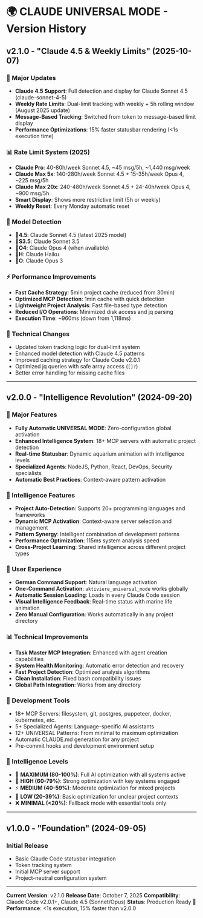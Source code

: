 # 🌍 CLAUDE UNIVERSAL MODE - Version History

## v2.1.0 - "Claude 4.5 & Weekly Limits" (2025-10-07)

### 🚀 Major Updates
- **Claude 4.5 Support**: Full detection and display for Claude Sonnet 4.5 (claude-sonnet-4-5)
- **Weekly Rate Limits**: Dual-limit tracking with weekly + 5h rolling window (August 2025 update)
- **Message-Based Tracking**: Switched from token to message-based limit display
- **Performance Optimizations**: 15% faster statusbar rendering (<1s execution time)

### 📊 Rate Limit System (2025)
- **Claude Pro**: 40-80h/week Sonnet 4.5, ~45 msg/5h, ~1,440 msg/week
- **Claude Max 5x**: 140-280h/week Sonnet 4.5 + 15-35h/week Opus 4, ~225 msg/5h
- **Claude Max 20x**: 240-480h/week Sonnet 4.5 + 24-40h/week Opus 4, ~900 msg/5h
- **Smart Display**: Shows more restrictive limit (5h or weekly)
- **Weekly Reset**: Every Monday automatic reset

### 🧠 Model Detection
- **🧠4.5**: Claude Sonnet 4.5 (latest 2025 model)
- **🧠S3.5**: Claude Sonnet 3.5
- **🧠O4**: Claude Opus 4 (when available)
- **🧠H**: Claude Haiku
- **🧠O**: Claude Opus 3

### ⚡ Performance Improvements
- **Fast Cache Strategy**: 5min project cache (reduced from 30min)
- **Optimized MCP Detection**: 1min cache with quick detection
- **Lightweight Project Analysis**: Fast file-based type detection
- **Reduced I/O Operations**: Minimized disk access and jq parsing
- **Execution Time**: ~960ms (down from 1,118ms)

### 🔧 Technical Changes
- Updated token tracking logic for dual-limit system
- Enhanced model detection with Claude 4.5 patterns
- Improved caching strategy for Claude Code v2.0.1
- Optimized jq queries with safe array access (`[]?`)
- Better error handling for missing cache files

---

## v2.0.0 - "Intelligence Revolution" (2024-09-20)

### 🚀 Major Features
- **Fully Automatic UNIVERSAL MODE**: Zero-configuration global activation
- **Enhanced Intelligence System**: 18+ MCP servers with automatic project detection
- **Real-time Statusbar**: Dynamic aquarium animation with intelligence levels
- **Specialized Agents**: NodeJS, Python, React, DevOps, Security specialists
- **Automatic Best Practices**: Context-aware pattern activation

### 🧠 Intelligence Features
- **Project Auto-Detection**: Supports 20+ programming languages and frameworks
- **Dynamic MCP Activation**: Context-aware server selection and management
- **Pattern Synergy**: Intelligent combination of development patterns
- **Performance Optimization**: 115ms system analysis speed
- **Cross-Project Learning**: Shared intelligence across different project types

### 🎯 User Experience
- **German Command Support**: Natural language activation
- **One-Command Activation**: `aktiviere_universal_mode` works globally
- **Automatic Session Loading**: Loads in every Claude Code session
- **Visual Intelligence Feedback**: Real-time status with marine life animation
- **Zero Manual Configuration**: Works automatically in any project directory

### 📊 Technical Improvements
- **Task Master MCP Integration**: Enhanced with agent creation capabilities
- **System Health Monitoring**: Automatic error detection and recovery
- **Fast Project Detection**: Optimized analysis algorithms
- **Clean Installation**: Fixed bash compatibility issues
- **Global Path Integration**: Works from any directory

### 🔧 Development Tools
- 18+ MCP Servers: filesystem, git, postgres, puppeteer, docker, kubernetes, etc.
- 5+ Specialized Agents: Language-specific AI assistants
- 12+ UNIVERSAL Patterns: From minimal to maximum optimization
- Automatic CLAUDE.md generation for any project
- Pre-commit hooks and development environment setup

### 🌟 Intelligence Levels
- 🌟 **MAXIMUM (80-100%)**: Full AI optimization with all systems active
- 🚀 **HIGH (60-79%)**: Strong optimization with key systems engaged
- ⚡ **MEDIUM (40-59%)**: Moderate optimization for mixed projects
- 🔧 **LOW (20-39%)**: Basic optimization for unclear project contexts
- ❌ **MINIMAL (<20%)**: Fallback mode with essential tools only

---

## v1.0.0 - "Foundation" (2024-09-05)

### Initial Release
- Basic Claude Code statusbar integration
- Token tracking system
- Initial MCP server support
- Project-neutral configuration system

---

**Current Version**: v2.1.0
**Release Date**: October 7, 2025
**Compatibility**: Claude Code v2.0.1+, Claude 4.5 (Sonnet/Opus)
**Status**: Production Ready 🚀
**Performance**: <1s execution, 15% faster than v2.0.0